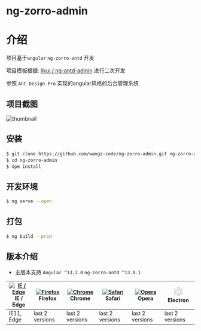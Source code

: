 # ng-zorro-admin


# 介绍
项目基于`angular` `ng-zorro-antd` 开发

项目模板根据: [llkui / ng-antd-admin](https://github.com/llkui/ng-antd-admin) 进行二次开发

参照 `Ant Design Pro` 实现的angular风格的后台管理系统  


## 项目截图

![thumbnail](https://llkui.github.io/ng-antd-admin/assets/images/thumbnail.jpg)

## 安装
```bash
$ git clone https://github.com/wangz-code/ng-zorro-admin.git ng-zorro-admin
$ cd ng-zorro-admin
$ npm install
```

## 开发环境
```bash
$ ng serve --open
```

## 打包
```bash
$ ng build --prod
```

## 版本介绍

- 主版本支持 `Angular ^13.2.0` `ng-zorro-antd ^13.0.1`

| [<img src="https://raw.githubusercontent.com/alrra/browser-logos/master/src/edge/edge_48x48.png" alt="IE / Edge" width="24px" height="24px" />](http://godban.github.io/browsers-support-badges/)</br>IE / Edge | [<img src="https://raw.githubusercontent.com/alrra/browser-logos/master/src/firefox/firefox_48x48.png" alt="Firefox" width="24px" height="24px" />](http://godban.github.io/browsers-support-badges/)</br>Firefox | [<img src="https://raw.githubusercontent.com/alrra/browser-logos/master/src/chrome/chrome_48x48.png" alt="Chrome" width="24px" height="24px" />](http://godban.github.io/browsers-support-badges/)</br>Chrome | [<img src="https://raw.githubusercontent.com/alrra/browser-logos/master/src/safari/safari_48x48.png" alt="Safari" width="24px" height="24px" />](http://godban.github.io/browsers-support-badges/)</br>Safari | [<img src="https://raw.githubusercontent.com/alrra/browser-logos/master/src/opera/opera_48x48.png" alt="Opera" width="24px" height="24px" />](http://godban.github.io/browsers-support-badges/)</br>Opera | [<img src="https://raw.githubusercontent.com/alrra/browser-logos/master/src/electron/electron_48x48.png" alt="Electron" width="24px" height="24px" />](http://godban.github.io/browsers-support-badges/)</br>Electron |
| --------------------------------------------------------------------------------------------------------------------------------------------------------------------------------------------------------------- | ----------------------------------------------------------------------------------------------------------------------------------------------------------------------------------------------------------------- | ------------------------------------------------------------------------------------------------------------------------------------------------------------------------------------------------------------- | ------------------------------------------------------------------------------------------------------------------------------------------------------------------------------------------------------------- | --------------------------------------------------------------------------------------------------------------------------------------------------------------------------------------------------------- | --------------------------------------------------------------------------------------------------------------------------------------------------------------------------------------------------------------------- |
| IE11, Edge                                                                                                                                                                                                      | last 2 versions                                                                                                                                                                                                   | last 2 versions                                                                                                                                                                                               | last 2 versions                                                                                                                                                                                               | last 2 versions                                                                                                                                                                                           | last 2 versions                                                                                                                                                                                                       |

